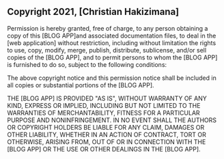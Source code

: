## Copyright 2021, [Christian Hakizimana]

Permission is hereby granted, free of charge, to any person obtaining a copy of this [BLOG APP]and associated documentation files, to deal in the [web application] without restriction, including without limitation the rights to use, copy, modify, merge, publish, distribute, sublicense, and/or sell copies of the [BLOG APP], and to permit persons to whom the [BLOG APP] is furnished to do so, subject to the following conditions:

The above copyright notice and this permission notice shall be included in all copies or substantial portions of the [BLOG APP].

THE [BLOG APP] IS PROVIDED "AS IS", WITHOUT WARRANTY OF ANY KIND, EXPRESS OR IMPLIED, INCLUDING BUT NOT LIMITED TO THE WARRANTIES OF MERCHANTABILITY, FITNESS FOR A PARTICULAR PURPOSE AND NONINFRINGEMENT. IN NO EVENT SHALL THE AUTHORS OR COPYRIGHT HOLDERS BE LIABLE FOR ANY CLAIM, DAMAGES OR OTHER LIABILITY, WHETHER IN AN ACTION OF CONTRACT, TORT OR OTHERWISE, ARISING FROM, OUT OF OR IN CONNECTION WITH THE [BLOG APP] OR THE USE OR OTHER DEALINGS IN THE [BLOG APP].
